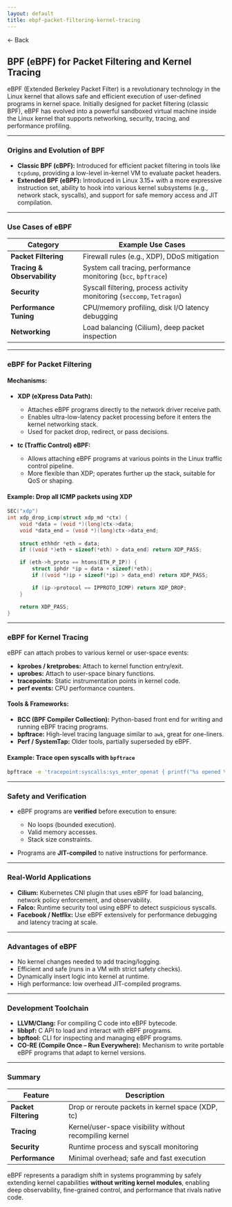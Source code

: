 ```yaml
---
layout: default
title: ebpf-packet-filtering-kernel-tracing
---
```


<a href="https://anish7610.github.io/technical-writeups" style="text-decoration: none;">← Back</a>


## BPF (eBPF) for Packet Filtering and Kernel Tracing

eBPF (Extended Berkeley Packet Filter) is a revolutionary technology in the Linux kernel that allows safe and efficient execution of user-defined programs in kernel space. Initially designed for packet filtering (classic BPF), eBPF has evolved into a powerful sandboxed virtual machine inside the Linux kernel that supports networking, security, tracing, and performance profiling.

---

###  Origins and Evolution of BPF

* **Classic BPF (cBPF):** Introduced for efficient packet filtering in tools like `tcpdump`, providing a low-level in-kernel VM to evaluate packet headers.
* **Extended BPF (eBPF):** Introduced in Linux 3.15+ with a more expressive instruction set, ability to hook into various kernel subsystems (e.g., network stack, syscalls), and support for safe memory access and JIT compilation.

---

###  Use Cases of eBPF

| Category                    | Example Use Cases                                                      |
| --------------------------- | ---------------------------------------------------------------------- |
| **Packet Filtering**        | Firewall rules (e.g., XDP), DDoS mitigation                            |
| **Tracing & Observability** | System call tracing, performance monitoring (`bcc`, `bpftrace`)        |
| **Security**                | Syscall filtering, process activity monitoring (`seccomp`, `Tetragon`) |
| **Performance Tuning**      | CPU/memory profiling, disk I/O latency debugging                       |
| **Networking**              | Load balancing (Cilium), deep packet inspection                        |

---

###  eBPF for Packet Filtering

#### Mechanisms:

* **XDP (eXpress Data Path):**

  * Attaches eBPF programs directly to the network driver receive path.
  * Enables ultra-low-latency packet processing before it enters the kernel networking stack.
  * Used for packet drop, redirect, or pass decisions.

* **tc (Traffic Control) eBPF:**

  * Allows attaching eBPF programs at various points in the Linux traffic control pipeline.
  * More flexible than XDP; operates further up the stack, suitable for QoS or shaping.

#### Example: Drop all ICMP packets using XDP

```c
SEC("xdp")
int xdp_drop_icmp(struct xdp_md *ctx) {
    void *data = (void *)(long)ctx->data;
    void *data_end = (void *)(long)ctx->data_end;
    
    struct ethhdr *eth = data;
    if ((void *)eth + sizeof(*eth) > data_end) return XDP_PASS;

    if (eth->h_proto == htons(ETH_P_IP)) {
        struct iphdr *ip = data + sizeof(*eth);
        if ((void *)ip + sizeof(*ip) > data_end) return XDP_PASS;

        if (ip->protocol == IPPROTO_ICMP) return XDP_DROP;
    }

    return XDP_PASS;
}
```

---

###  eBPF for Kernel Tracing

eBPF can attach probes to various kernel or user-space events:

* **kprobes / kretprobes:** Attach to kernel function entry/exit.
* **uprobes:** Attach to user-space binary functions.
* **tracepoints:** Static instrumentation points in kernel code.
* **perf events:** CPU performance counters.

#### Tools & Frameworks:

* **BCC (BPF Compiler Collection):** Python-based front end for writing and running eBPF tracing programs.
* **bpftrace:** High-level tracing language similar to `awk`, great for one-liners.
* **Perf / SystemTap:** Older tools, partially superseded by eBPF.

#### Example: Trace open syscalls with `bpftrace`

```bash
bpftrace -e 'tracepoint:syscalls:sys_enter_openat { printf("%s opened %s\n", comm, str(args->filename)); }'
```

---

###  Safety and Verification

* eBPF programs are **verified** before execution to ensure:

  * No loops (bounded execution).
  * Valid memory accesses.
  * Stack size constraints.
* Programs are **JIT-compiled** to native instructions for performance.

---

###  Real-World Applications

* **Cilium:** Kubernetes CNI plugin that uses eBPF for load balancing, network policy enforcement, and observability.
* **Falco:** Runtime security tool using eBPF to detect suspicious syscalls.
* **Facebook / Netflix:** Use eBPF extensively for performance debugging and latency tracing at scale.

---

###  Advantages of eBPF

* No kernel changes needed to add tracing/logging.
* Efficient and safe (runs in a VM with strict safety checks).
* Dynamically insert logic into kernel at runtime.
* High performance: low overhead JIT-compiled programs.

---

###  Development Toolchain

* **LLVM/Clang:** For compiling C code into eBPF bytecode.
* **libbpf:** C API to load and interact with eBPF programs.
* **bpftool:** CLI for inspecting and managing eBPF programs.
* **CO-RE (Compile Once – Run Everywhere):** Mechanism to write portable eBPF programs that adapt to kernel versions.

---

###  Summary

| Feature              | Description                                             |
| -------------------- | ------------------------------------------------------- |
| **Packet Filtering** | Drop or reroute packets in kernel space (XDP, tc)       |
| **Tracing**          | Kernel/user-space visibility without recompiling kernel |
| **Security**         | Runtime process and syscall monitoring                  |
| **Performance**      | Minimal overhead; safe and fast execution               |

eBPF represents a paradigm shift in systems programming by safely extending kernel capabilities **without writing kernel modules**, enabling deep observability, fine-grained control, and performance that rivals native code.
